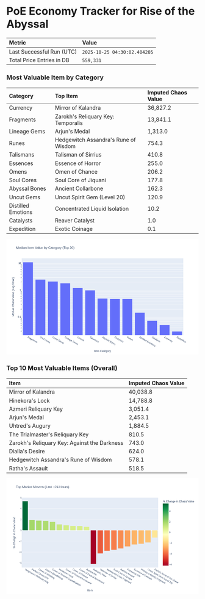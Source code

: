 # PoE Economy Tracker for Rise of the Abyssal

<!-- START_MAINTENANCE -->
| Metric | Value |
|:---|:---|
| Last Successful Run (UTC) | `2025-10-25 04:30:02.404205` |
| Total Price Entries in DB | `559,331` |

<!-- END_MAINTENANCE -->

<!-- START_DATAFRAME_DEBUG -->
<!-- END_DATAFRAME_DEBUG -->

<!-- START_CATEGORY_ANALYSIS -->
### Most Valuable Item by Category
| Category | Top Item | Imputed Chaos Value |
| :--- | :--- | :--- |
| Currency | Mirror of Kalandra | 36,827.2 |
| Fragments | Zarokh's Reliquary Key: Temporalis | 13,841.1 |
| Lineage Gems | Arjun's Medal | 1,313.0 |
| Runes | Hedgewitch Assandra's Rune of Wisdom | 754.3 |
| Talismans | Talisman of Sirrius | 410.8 |
| Essences | Essence of Horror | 255.0 |
| Omens | Omen of Chance | 206.2 |
| Soul Cores | Soul Core of Jiquani | 177.8 |
| Abyssal Bones | Ancient Collarbone | 162.3 |
| Uncut Gems | Uncut Spirit Gem (Level 20) | 120.9 |
| Distilled Emotions | Concentrated Liquid Isolation | 10.2 |
| Catalysts | Reaver Catalyst | 1.0 |
| Expedition | Exotic Coinage | 0.1 |


![Category Analysis Chart](charts/category_analysis.png)
<!-- END_ANALYSIS -->

<!-- START_ANALYSIS -->
### Top 10 Most Valuable Items (Overall)
| Item | Imputed Chaos Value |
| :--- | :--- |
| Mirror of Kalandra | 40,038.8 |
| Hinekora's Lock | 14,788.8 |
| Azmeri Reliquary Key | 3,051.4 |
| Arjun's Medal | 2,453.1 |
| Uhtred's Augury | 1,884.5 |
| The Trialmaster's Reliquary Key | 810.5 |
| Zarokh's Reliquary Key: Against the Darkness | 743.0 |
| Dialla's Desire | 624.0 |
| Hedgewitch Assandra's Rune of Wisdom | 578.1 |
| Ratha's Assault | 518.5 |


![Market Movers Chart](charts/market_movers.png)
<!-- END_ANALYSIS -->
